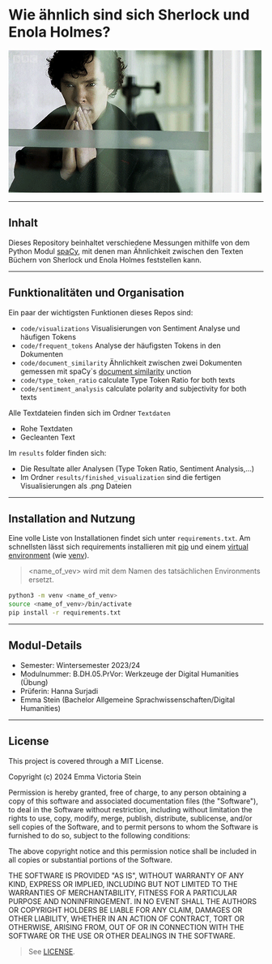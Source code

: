 # Wie ähnlich sind sich Sherlock und Enola Holmes?
![ ](https://github.com/stonehenge0/Tools_der_DH_Hausarbeit/blob/main/gif_rm_Sherlock.gif)


----
## Inhalt

Dieses Repository beinhaltet verschiedene Messungen mithilfe von dem Python Modul [spaCy](https://spacy.io/), mit denen man Ähnlichkeit zwischen den Texten Büchern von Sherlock und Enola Holmes feststellen kann. 

----
## Funktionalitäten und Organisation

Ein paar der wichtigsten Funktionen dieses Repos sind:

- `code/visualizations` Visualisierungen von Sentiment Analyse und häufigen Tokens
- `code/frequent_tokens` Analyse der häufigsten Tokens in den Dokumenten
- `code/document_similarity` Ähnlichkeit zwischen zwei Dokumenten gemessen mit spaCy`s [document similarity](https://spacy.io/usage/linguistic-features) unction
- `code/type_token_ratio` calculate Type Token Ratio for both texts
- `code/sentiment_analysis` calculate polarity and subjectivity for both texts

Alle Textdateien finden sich im Ordner `Textdaten`

- Rohe Textdaten
- Gecleanten Text

Im `results` folder finden sich: 

- Die Resultate aller Analysen (Type Token Ratio, Sentiment Analysis,...)
- Im Ordner `results/finished_visualization` sind die fertigen Visualisierungen als .png Dateien


----
## Installation and Nutzung

Eine volle Liste von Installationen findet sich unter `requirements.txt`.
Am schnellsten lässt sich requirements installieren mit [pip](https://packaging.python.org/en/latest/tutorials/installing-packages/#use-pip-for-installing) und einem [virtual environment](https://docs.python.org/3/tutorial/venv.html) (wie [venv](https://docs.python.org/3/library/venv.html)).
> <name_of_vev> wird mit dem Namen des tatsächlichen Environments ersetzt.

```sh
python3 -m venv <name_of_venv>
source <name_of_venv>/bin/activate
pip install -r requirements.txt
```


----
## Modul-Details

- Semester: Wintersemester 2023/24
- Modulnummer:  B.DH.05.PrVor: Werkzeuge der Digital Humanities (Übung)
- Prüferin: Hanna Surjadi
- Emma Stein (Bachelor Allgemeine Sprachwissenschaften/Digital Humanities)

---
## License
This project is covered through a MIT License.

Copyright (c) 2024 Emma Victoria Stein

Permission is hereby granted, free of charge, to any person obtaining a copy
of this software and associated documentation files (the "Software"), to deal
in the Software without restriction, including without limitation the rights
to use, copy, modify, merge, publish, distribute, sublicense, and/or sell
copies of the Software, and to permit persons to whom the Software is
furnished to do so, subject to the following conditions:

The above copyright notice and this permission notice shall be included in all
copies or substantial portions of the Software.

THE SOFTWARE IS PROVIDED "AS IS", WITHOUT WARRANTY OF ANY KIND, EXPRESS OR
IMPLIED, INCLUDING BUT NOT LIMITED TO THE WARRANTIES OF MERCHANTABILITY,
FITNESS FOR A PARTICULAR PURPOSE AND NONINFRINGEMENT. IN NO EVENT SHALL THE
AUTHORS OR COPYRIGHT HOLDERS BE LIABLE FOR ANY CLAIM, DAMAGES OR OTHER
LIABILITY, WHETHER IN AN ACTION OF CONTRACT, TORT OR OTHERWISE, ARISING FROM,
OUT OF OR IN CONNECTION WITH THE SOFTWARE OR THE USE OR OTHER DEALINGS IN THE
SOFTWARE.

> See [LICENSE](LICENSE.txt).

